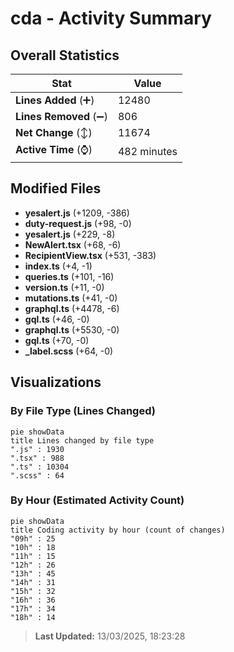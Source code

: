 # cda - Activity Summary 

## Overall Statistics

| Stat                   | Value                                                             |
| ---------------------- | ----------------------------------------------------------------- |
| **Lines Added** (➕)   | 12480                                          |
| **Lines Removed** (➖) | 806                                        |
| **Net Change** (↕)    | 11674                |
| **Active Time** (⌚)   | 482 minutes |


## Modified Files
- **yesalert.js** (+1209, -386)
- **duty-request.js** (+98, -0)
- **yesalert.js** (+229, -8)
- **NewAlert.tsx** (+68, -6)
- **RecipientView.tsx** (+531, -383)
- **index.ts** (+4, -1)
- **queries.ts** (+101, -16)
- **version.ts** (+11, -0)
- **mutations.ts** (+41, -0)
- **graphql.ts** (+4478, -6)
- **gql.ts** (+46, -0)
- **graphql.ts** (+5530, -0)
- **gql.ts** (+70, -0)
- **_label.scss** (+64, -0)

## Visualizations

### By File Type (Lines Changed)

```mermaid
pie showData
title Lines changed by file type
".js" : 1930
".tsx" : 988
".ts" : 10304
".scss" : 64
```

### By Hour (Estimated Activity Count)

```mermaid
pie showData
title Coding activity by hour (count of changes)
"09h" : 25
"10h" : 18
"11h" : 15
"12h" : 26
"13h" : 45
"14h" : 31
"15h" : 32
"16h" : 36
"17h" : 34
"18h" : 14
```


> **Last Updated:** 13/03/2025, 18:23:28